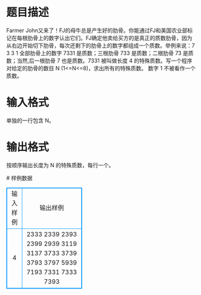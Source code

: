 # 

 
 # 题目描述 
<p>
Farmer John又来了！FJ的母牛总是产生好的肋骨。你能通过FJ和美国农业部标记在每根肋骨上的数字认出它们。FJ确定他卖给买方的是真正的质数肋骨，因为从右边开始切下肋骨，每次还剩下的肋骨上的数字都组成一个质数。举例来说：7 3 3 1 全部肋骨上的数字 7331 是质数；三根肋骨 733 是质数；二根肋骨 73 是质数；当然,后一根肋骨 7 也是质数。7331 被叫做长度 4 的特殊质数。写一个程序对给定的肋骨的数目 N (1<=N<=8)，求出所有的特殊质数。 数字 1 不被看作一个质数。</p> 

 
 # 输入格式 
<p>
单独的一行包含 N。</p> 

 
 # 输出格式 
<p>
按顺序输出长度为 N 的特殊质数，每行一个。</p> 
# 样例数据
<style>
        table,table tr th, table tr td { border:1px solid #0094ff; }
        table { width: 200px; min-height: 25px; line-height: 25px; text-align: center; border-collapse: collapse;}   
    </style>
<table>
	<tr>
		<td>输入样例</td>
		<td>输出样例</td>
	</tr>
<tr><td>4</td><td>2333
2339
2393
2399
2939
3119
3137
3733
3739
3793
3797
5939
7193
7331
7333
7393</td></tr></table>

